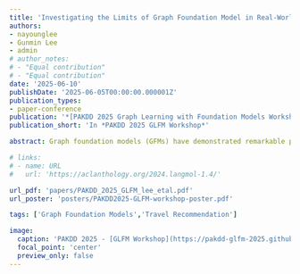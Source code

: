 ```yaml
---
title: 'Investigating the Limits of Graph Foundation Model in Real-World Travel Recommendation Systems'
authors:
- nayounglee
- Gunmin Lee
- admin
# author_notes:
# - "Equal contribution"
# - "Equal contribution"
date: '2025-06-10'
publishDate: '2025-06-05T00:00:00.000001Z'
publication_types:
- paper-conference
publication: '*[PAKDD 2025 Graph Learning with Foundation Models Workshop](https://pakdd-glfm-2025.github.io/)*'
publication_short: 'In *PAKDD 2025 GLFM Workshop*'

abstract: Graph foundation models (GFMs) have demonstrated remarkable potential in capturing intricate relational patterns, achieving state-of-the-art results in numerous graph-centric tasks. However, their real-world applicability remains underexplored in highly domain-specific contexts, such as travel recommendation. In this paper, we present a comprehensive evaluation of GFMs for large-scale travel recommendation tasks using a bipartite user–destination dataset of 86,761 travelers within South Korea. We compare representative GFM against both conventional graph-based methods and vector-based methods. Contrary to the prevailing expectation that GFMs should outperform traditional architectures, our empirical findings reveal that domain-specific constraints can dilute the benefits of extensive multi-hop message passing, leading to suboptimal performance. Our work highlights a critical need to validate GFMs against domain-specific constraints, offering a roadmap for their future adaptation and optimization in real-world applications.

# links:
# - name: URL
#   url: 'https://aclanthology.org/2024.langmol-1.4/'

url_pdf: 'papers/PAKDD_2025_GLFM_lee_etal.pdf'
url_poster: 'posters/PAKDD2025-GLFM-workshop-poster.pdf'

tags: ['Graph Foundation Models','Travel Recommendation']

image:
  caption: 'PAKDD 2025 - [GLFM Workshop](https://pakdd-glfm-2025.github.io/)'
  focal_point: 'center'
  preview_only: false
---
```


